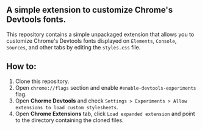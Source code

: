 ## A simple extension to customize Chrome's Devtools fonts.

This repository contains a simple unpackaged extension that allows you to customize Chrome's Devtools fonts displayed on `Elements`, `Console`, `Sources`, and other tabs by editing the `styles.css` file.

## How to:

1. Clone this repository.
2. Open `chrome://flags` section and enable `#enable-devtools-experiments` flag.
3. Open **Chorme Devtools** and check `Settings > Experiments > Allow extensions to load custom stylesheets`.
4. Open **Chrome Extensions** tab, click `Load expanded extension` and point to the directory containing the cloned files.
